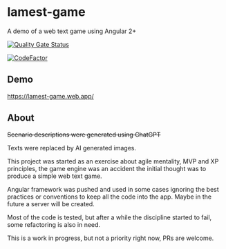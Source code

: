 # lamest-game

A demo of a web text game using Angular 2+

[![Quality Gate Status](https://sonarcloud.io/api/project_badges/measure?project=malkaviano_lamest-game&metric=alert_status)](https://sonarcloud.io/summary/new_code?id=malkaviano_lamest-game)

[![CodeFactor](https://www.codefactor.io/repository/github/malkaviano/lamest-game/badge)](https://www.codefactor.io/repository/github/malkaviano/lamest-game)

## Demo

https://lamest-game.web.app/

## About
~~Scenario descriptions were generated using ChatGPT~~

Texts were replaced by AI generated images.

This project was started as an exercise about agile mentality, MVP and XP principles, the game engine was an accident the initial thought was to produce a simple web text game.

Angular framework was pushed and used in some cases ignoring the best practices or conventions to keep all the code into the app. Maybe in the future a server will be created.

Most of the code is tested, but after a while the discipline started to fail, some refactoring is also in need.

This is a work in progress, but not a priority right now, PRs are welcome.
